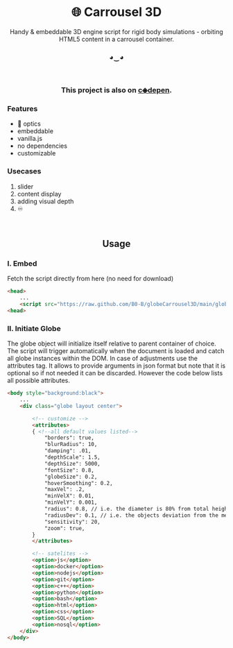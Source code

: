 <h1 align="center">🌐 Carrousel 3D</h1> 


<p class="text-gray mb-2" align="center">Handy & embeddable 3D engine script for rigid body simulations - orbiting HTML5 content in a carrousel container. </p>

<h3 align="center" > ◕‿◕ </h3>

<br>

<h3 align="center"> This project is also on <a href="https://codepen.io/">c◈depen</a>.</h3> 




### Features

- 🧊 optics
- embeddable
- vanilla.js
- no dependencies
- customizable

### Usecases
1. slider
2. content display 
3. adding visual depth
4. ♾️



<br>

<h2 align="center">Usage</h2> 

### I. Embed
Fetch the script directly from here (no need for download)
```html
<head>
    ...
    <script src="https://raw.github.com/B0-B/globeCarrousel3D/main/globeCaroussel.js"></script>
<head>
```

### II. Initiate Globe
The globe object will initialize itself relative to parent container of choice. The script will trigger automatically when the document is loaded and catch all globe instances within the DOM. In case of adjustments use the attributes tag. It allows to provide arguments in json format but note that it is optional so if not needed it can be discarded. However the code below lists all possible attributes.
```html
<body style="background:black">
    ...
    <div class="globe layout center">

        <!-- customize -->
        <attributes>
        { <!--all default values listed-->
            "borders": true,
            "blurRadius": 10,
            "damping": .01, 
            "depthScale": 1.5,
            "depthSize": 5000,
            "fontSize": 0.8,
            "globeSize": 0.2,
            "hoverSmoothing": 0.2,
            "maxVel": .2,
            "minVelX": 0.01,
            "minVelY": 0.001,
            "radius": 0.8, // i.e. the diameter is 80% from total height 
            "radiusDev": 0.1, // i.e. the objects deviation from the mean radius
            "sensitivity": 20,
            "zoom": true,
        }
        </attributes>

        <!-- satelites -->
        <option>js</option>
        <option>docker</option>
        <option>nodejs</option>
        <option>git</option>
        <option>c++</option>
        <option>python</option>
        <option>bash</option>
        <option>html</option>
        <option>css</option>
        <option>SQL</option>
        <option>nosql</option>
    </div>
</body>
```